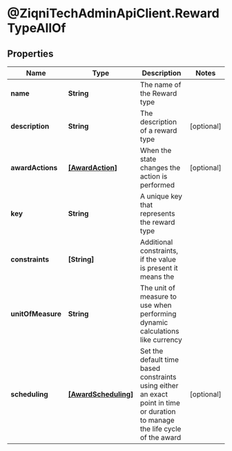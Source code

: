 # @ZiqniTechAdminApiClient.RewardTypeAllOf

## Properties

Name | Type | Description | Notes
------------ | ------------- | ------------- | -------------
**name** | **String** | The name of the Reward type | 
**description** | **String** | The description of a reward type | [optional] 
**awardActions** | [**[AwardAction]**](AwardAction.md) | When the state changes the action is performed | [optional] 
**key** | **String** | A unique key that represents the reward type | 
**constraints** | **[String]** | Additional constraints, if the value is present it means the | 
**unitOfMeasure** | **String** | The unit of measure to use when performing dynamic calculations like currency | 
**scheduling** | [**[AwardScheduling]**](AwardScheduling.md) | Set the default time based constraints using either an exact point in time or duration to manage the life cycle of the award | [optional] 


